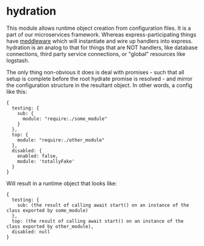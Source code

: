 hydration
=========

This module allows runtime object creation from configuration files. It is a part of our
microservices framework. Whereas express-participating things have [meddleware](https://github.com/gas-buddy/meddleware)
which will instantiate and wire up handlers into express. hydration is an analog to that for things that are
NOT handlers, like database connections, third party service connections, or "global" resources like logstash.

The only thing non-obvious it does is deal with promises - such that all setup is complete before the root hydrate
promise is resolved - and mirror the configuration structure in the resultant object. In other words, a config like this:

```
{
  testing: {
    sub: {
      module: "require:./some_module"
    }
  },
  top: {
    module: "require:./other_module"
  },
  disabled: {
    enabled: false,
    module: 'totallyFake'
  }
}
```

Will result in a runtime object that looks like:

```
{
  testing: {
    sub: (the result of calling await start() on an instance of the class exported by some_module)
  },
  top: (the result of calling await start() on an instance of the class exported by other_module),
  disabled: null
}
```
